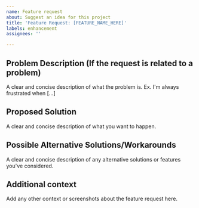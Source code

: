 ```yaml
---
name: Feature request
about: Suggest an idea for this project
title: 'Feature Request: [FEATURE_NAME_HERE]'
labels: enhancement
assignees: ''

---
```


## Problem Description (If the request is related to a problem)
A clear and concise description of what the problem is. Ex. I'm always frustrated when [...]

## Proposed Solution
A clear and concise description of what you want to happen.

## Possible Alternative Solutions/Workarounds
A clear and concise description of any alternative solutions or features you've considered.

## Additional context
Add any other context or screenshots about the feature request here.
